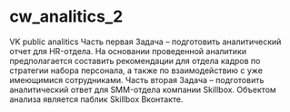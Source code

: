 # cw_analitics_2
VK public analitics
Часть первая
Задача – подготовить аналитический отчет для HR-отдела. На основании проведенной аналитики предполагается составить рекомендации для отдела кадров по стратегии набора персонала, а также по взаимодействию с уже имеющимися сотрудниками.
Часть вторая
Задача – подготовить аналитический ответ для SMM-отдела компании Skillbox.
Объектом анализа является паблик Skillbox Вконтакте.
